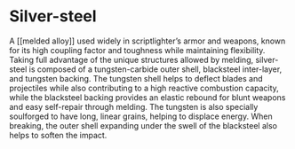 # Silver-steel
A [[melded alloy]] used widely in scriptlighter’s armor and weapons, known for its high coupling factor and toughness while maintaining flexibility. Taking full advantage of the unique structures allowed by melding, silver-steel is composed of a tungsten-carbide outer shell, blacksteel inter-layer, and tungsten backing. The tungsten shell helps to deflect blades and projectiles while also contributing to a high reactive combustion capacity, while the blacksteel backing provides an elastic rebound for blunt weapons and easy self-repair through melding. The tungsten is also specially soulforged to have long, linear grains, helping to displace energy. When breaking, the outer shell expanding under the swell of the blacksteel also helps to soften the impact.
